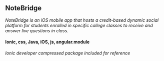 ## NoteBridge

*NoteBridge is an iOS mobile app that hosts a credit-based dynamic social platform for students enrolled in specific college classes to receive and answer live questions in class.*

#### Ionic, css, Java, iOS, js, angular.module
*Ionic developer compressed package included for reference*
